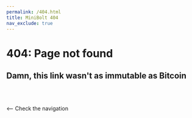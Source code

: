 ```yaml
---
permalink: /404.html
title: MiniBolt 404
nav_exclude: true
---
```


# 404: Page not found

## Damn, this link wasn't as immutable as Bitcoin

<br /><br />

<-- Check the navigation